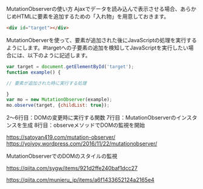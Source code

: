 MutationObserverの使い方
Ajaxでデータを読み込んで表示させる場合、あらかじめHTMLに要素を追加するための「入れ物」を用意しておきます。

```html
<div id="target"></div>
```
MutationOberverを使って、要素が追加された後にJavaScriptの処理を実行するようにします。#targetへの子要素の追加を検知してJavaScriptを実行したい場合には、以下のように記述します。

```js
var target = document.getElementById('target');
function example() {

// 要素が追加された時に実行する処理

}
var mo = new MutationObserver(example);
mo.observe(target, {childList: true});
```
2〜6行目：DOMの変更時に実行する関数
7行目：MutationObserverのインスタンスを生成
8行目：observeメソッドでDOMの監視を開始

https://satoyan419.com/mutation-observer/
https://yoiyoy.wordpress.com/2016/11/22/mutationobserver/

MutationObserverでのDOMのスタイルの監視

https://qiita.com/sygw/items/921d2ffe240baf1dcc27


https://qiita.com/munieru_jp/items/a6f1433652124a2165e4
